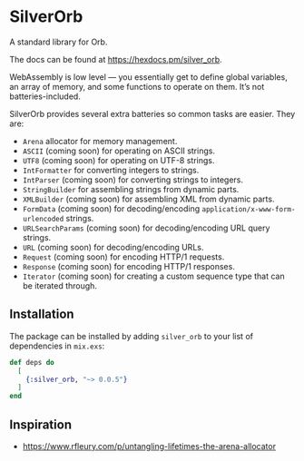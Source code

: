 # SilverOrb

A standard library for Orb.

The docs can be found at <https://hexdocs.pm/silver_orb>.

WebAssembly is low level — you essentially get to define global variables, an array of memory, and some functions to operate on them. It’s not batteries-included.

SilverOrb provides several extra batteries so common tasks are easier. They are:

- `Arena` allocator for memory management.
- `ASCII` (coming soon) for operating on ASCII strings.
- `UTF8` (coming soon) for operating on UTF-8 strings.
- `IntFormatter` for converting integers to strings.
- `IntParser` (coming soon) for converting strings to integers.
- `StringBuilder` for assembling strings from dynamic parts.
- `XMLBuilder` (coming soon) for assembling XML from dynamic parts.
- `FormData` (coming soon) for decoding/encoding `application/x-www-form-urlencoded` strings.
- `URLSearchParams` (coming soon) for decoding/encoding URL query strings.
- `URL` (coming soon) for decoding/encoding URLs.
- `Request` (coming soon) for encoding HTTP/1 requests.
- `Response` (coming soon) for encoding HTTP/1 responses.
- `Iterator` (coming soon) for creating a custom sequence type that can be iterated through.

## Installation

The package can be installed by adding `silver_orb` to your list of dependencies in `mix.exs`:

```elixir
def deps do
  [
    {:silver_orb, "~> 0.0.5"}
  ]
end
```

## Inspiration

- https://www.rfleury.com/p/untangling-lifetimes-the-arena-allocator
